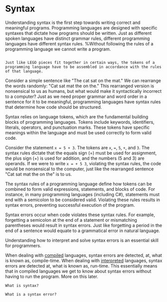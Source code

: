 # Syntax

Understanding syntax is the first step towards writing correct and meaningful programs.
Programming languages are designed with specific syntaxes that dictate how programs should be written. Just as different spoken languages have distinct grammar rules, different programming languages have different syntax rules.
%Without following the rules of a programming language we cannot write a program.

```{figure} https://media.discordapp.net/attachments/1118630713084870736/1121020783129530438/chrokh_a_simple_LEGO_model_of_a_single_propeller_airplane_white_0464d2ac-1d4a-4521-a2a2-5550de4b68b0.png?width=2422&height=1358

Just like LEGO pieces fit together in certain ways, the tokens of a programming language have to be assembled in accordance with the rules of that language.
```

Consider a simple sentence like "The cat sat on the mat." We can rearrange the words randomly: "Cat sat mat the on the."
This rearranged version is nonsensical to us as humans, but what would make it syntactically incorrect to a computer?
Just as we need proper grammar and word order in a sentence for it to be meaningful, programming languages have syntax rules that determine how code should be structured.

Syntax relies on language tokens, which are the fundamental building blocks of programming languages.
Tokens include keywords, identifiers, literals, operators, and punctuation marks.
These tokens have specific meanings within the language and must be used correctly to form valid code.

Consider the statement `x = 5 + 3`.
The tokens are `x`, `=`, `5`, `+`, and `3`.
The syntax rules dictate that the equals sign (=) must be used for assignment, the plus sign (+) is used for addition, and the numbers (5 and 3) are operands. If we were to write `x = + 5 3`, violating the syntax rules, the code would be nonsensical to the computer, just like the rearranged sentence "Cat sat mat the on the" is to us.

The syntax rules of a programming language define how tokens can be combined to form valid expressions, statements, and blocks of code. For instance, in many programming languages (including C#), statements must end with a semicolon to be considered valid. Violating these rules results in syntax errors, preventing successful execution of the program.

Syntax errors occur when code violates these syntax rules. For example, forgetting a semicolon at the end of a statement or mismatching parentheses would result in syntax errors.
Just like forgetting a period in the end of a sentence would equate to a grammatical error in natural language.

Understanding how to interpret and solve syntax errors is an essential skill for programmers.

When dealing with [compiled](compilation) languages, syntax errors are detected, at, what is known as, compile-time.
When dealing with [interpreted](interpretation) languages, syntax errors are detected at, what is known as, run-time.
This essentially means that in compiled languages we get to know about syntax errors without having to run the program.
More on this later.

```{exercise}
What is syntax?
```

```{exercise}
What is a syntax error?
```

